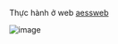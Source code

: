 Thực hành ở web [aessweb](https://aessweb.com/)

![image](https://github.com/user-attachments/assets/e1bc9823-3db1-4cdd-be1a-8239ed72d644)

